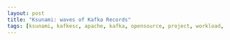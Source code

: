 ```yaml
---
layout: post
title: "Ksunami: waves of Kafka Records"
tags: [ksunami, kafkesc, apache, kafka, opensource, project, workload, generator, producer, records, waves]
---
```


